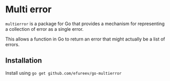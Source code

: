 # Multi error

`multierror` is a package for Go that provides a mechanism for representing a collection of error as a single error.

This allows a function in Go to return an error that might actually be a list of errors.

## Installation

Install using `go get github.com/efureev/go-multierror`
